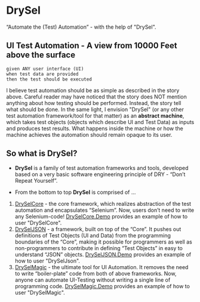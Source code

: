 # DrySel
“Automate the (Test) Automation” - with the help of "DrySel". 

## UI Test Automation - A view from 10000 Feet above the surface

```gherkin
given ANY user interface (UI)
when test data are provided
then the test should be executed
```

I believe test automation should be as simple as described in the story above. Careful reader may have noticed that the story does NOT mention anything about how testing should be performed. Instead, the story tell what should be done. In the same light, I envision "DrySel" (or any other test automation framework/tool for that matter) as an __abstract machine__, which takes test objects (objects which describe UI and Test Data) as inputs and produces test results. What happens inside the machine or how the machine achieves the automation should remain opaque to its user. 

## So what is DrySel?

* __DrySel__ is a family of test automation frameworks and tools, developed based on a very basic software engineering principle of DRY - “Don’t Repeat Yourself”.

* From the bottom to top __DrySel__ is comprised of ...
1. [DrySelCore](https://github.com/orion-analytics/dryselcore) - the core framework, which realizes abstraction of the test automation and encapsulates “Selenium”. Now, users don’t need to write any Selenium-code! [DrySelCore.Demo](https://github.com/orion-analytics/dryselcore.demo) provides an example of how to user "DrySelCore".
2. [DrySelJSON](https://github.com/orion-analytics/dryseljson) - a framework, built on top of the “Core”. It pushes out definitions of Test Objects (UI and Data) from the programming boundaries of the “Core”, making it possible for programmers as well as non-programmers to contribute in defining “Test Objects” in easy to understand “JSON” objects. [DrySelJSON.Demo](https://github.com/orion-analytics/dryseljson.demo) provides an example of how to user "DrySelJson".
3. [DrySelMagic](https://github.com/orion-analytics/dryselmagic) - the ultimate tool for UI Automation. It removes the need to write “boiler-plate” code from both of above frameworks. Now, anyone can automate UI-Testing without writing a single line of programming code. [DrySelMagic.Demo](https://github.com/orion-analytics/dryselmagic.demo) provides an example of how to user "DrySelMagic".

